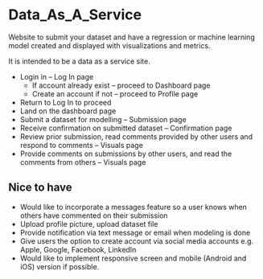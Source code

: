 # Data_As_A_Service
Website to submit your dataset and have a regression or machine learning model created and displayed with visualizations and metrics.

It is intended to be a data as a service site.
  * Login in – Log In page
     * If account already exist – proceed to Dashboard page
     * Create an account if not – proceed to Profile page
  * Return to Log In to proceed
  * Land on the dashboard page
  * Submit a dataset for modelling – Submission page
  * Receive confirmation on submitted dataset – Confirmation page
  * Review prior submission, read comments provided by other users and respond to comments – Visuals page
  * Provide comments on submissions by other users, and read the comments from others – Visuals page

## Nice to have
  * Would like to incorporate a messages feature so a user knows when others have commented on their submission
  * Upload profile picture, upload dataset file
  * Provide notification via text message or email when modeling is done
  * Give users the option to create account via social media accounts e.g. Apple, Google, Facebook, LinkedIn
  * Would like to implement responsive screen and mobile (Android and iOS) version if possible.
